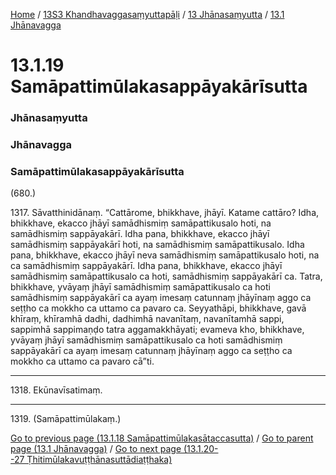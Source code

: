 
[Home](/) / [13S3 Khandhavaggasaṃyuttapāḷi](../../../13S3.md) / [13 Jhānasaṃyutta](../../13.md) / [13.1 Jhānavagga](../13.1.md)

# 13.1.19 Samāpattimūlakasappāyakārīsutta

### Jhānasaṃyutta

### Jhānavagga

### Samāpattimūlakasappāyakārīsutta

(680.)

1317\. Sāvatthinidānaṃ. “Cattārome, bhikkhave, jhāyī. Katame cattāro? Idha, bhikkhave, ekacco jhāyī samādhismiṃ samāpattikusalo hoti, na samādhismiṃ sappāyakārī. Idha pana, bhikkhave, ekacco jhāyī samādhismiṃ sappāyakārī hoti, na samādhismiṃ samāpattikusalo. Idha pana, bhikkhave, ekacco jhāyī neva samādhismiṃ samāpattikusalo hoti, na ca samādhismiṃ sappāyakārī. Idha pana, bhikkhave, ekacco jhāyī samādhismiṃ samāpattikusalo ca hoti, samādhismiṃ sappāyakārī ca. Tatra, bhikkhave, yvāyaṃ jhāyī samādhismiṃ samāpattikusalo ca hoti samādhismiṃ sappāyakārī ca ayaṃ imesaṃ catunnaṃ jhāyīnaṃ aggo ca seṭṭho ca mokkho ca uttamo ca pavaro ca. Seyyathāpi, bhikkhave, gavā khīraṃ, khīramhā dadhi, dadhimhā navanītaṃ, navanītamhā sappi, sappimhā sappimaṇḍo tatra aggamakkhāyati; evameva kho, bhikkhave, yvāyaṃ jhāyī samādhismiṃ samāpattikusalo ca hoti samādhismiṃ sappāyakārī ca ayaṃ imesaṃ catunnaṃ jhāyīnaṃ aggo ca seṭṭho ca mokkho ca uttamo ca pavaro cā”ti.

---

1318\. Ekūnavīsatimaṃ.



---

1319\. (Samāpattimūlakaṃ.)



[Go to previous page (13.1.18 Samāpattimūlakasātaccasutta)](13.1.18.md) / [Go to parent page (13.1 Jhānavagga)](../13.1.md) / [Go to next page (13.1.20--27 Ṭhitimūlakavuṭṭhānasuttādiaṭṭhaka)](13.1.20--27.md)


